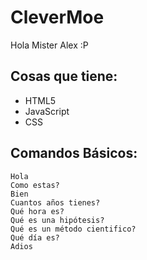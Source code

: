 # CleverMoe
Hola Mister Alex :P

## Cosas que tiene:
* HTML5
* JavaScript
* CSS

## Comandos Básicos:
```
Hola
Como estas?
Bien
Cuantos años tienes?
Qué hora es?
Qué es una hipótesis?
Qué es un método cientifico?
Qué día es?
Adios
```


